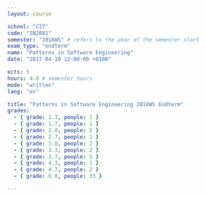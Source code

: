 ```yaml
---
layout: course

school: "CIT"
code: "IN2081"
semester: "2016WS" # refers to the year of the semester start
exam_type: "endterm"
name: "Patterns in Software Engineering"
date: "2017-04-10 12:00:00 +0100"

ects: 5
hours: 4.0 # semester hours
mode: "written"
lang: "en"

title: "Patterns in Software Engineering 2016WS Endterm"
grades:
  - { grade: 1.3, people: 1 }
  - { grade: 1.7, people: 1 }
  - { grade: 2.0, people: 2 }
  - { grade: 2.7, people: 1 }
  - { grade: 3.0, people: 2 }
  - { grade: 3.3, people: 2 }
  - { grade: 3.7, people: 5 }
  - { grade: 4.3, people: 1 }
  - { grade: 4.7, people: 2 }
  - { grade: 6.0, people: 33 }

---
```

